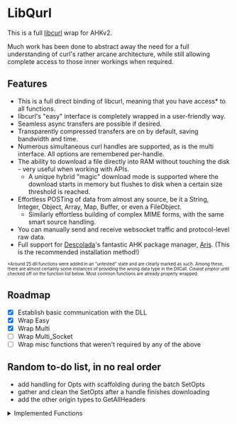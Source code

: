 # LibQurl
This is a full [libcurl](https://curl.se/) wrap for AHKv2.

Much work has been done to abstract away the need for a full understanding of curl's rather arcane architecture, while still allowing complete access to those inner workings when required.

## Features
- This is a full direct binding of libcurl, meaning that you have access* to all functions.
- libcurl's "easy" interface is completely wrapped in a user-friendly way.
- Seamless async transfers are possible if desired.
- Transparently compressed transfers are on by default, saving bandwidth and time.
- Numerous simultaneous curl handles are supported, as is the multi interface. All options are remembered per-handle.
- The ability to download a file directly into RAM without touching the disk - very useful when working with APIs.
    - A unique hybrid "magic" download mode is supported where the download starts in memory but flushes to disk when a certain size threshold is reached.
- Effortless POSTing of data from almost any source, be it a String, Integer, Object, Array, Map, Buffer, or even a FileObject.
    - Similarly effortless building of complex MIME forms, with the same smart source handling.
- You can manually send and receive websocket traffic and protocol-level raw data.
- Full support for [Descolada](https://github.com/Descolada)'s fantastic AHK package manager, [Aris](https://github.com/Descolada/Aris). (This is the recommended installation method!)

<sup><sub>*Around 25 dll functions were added in an "untested" state and are clearly marked as such. Among these, there are almost certainly some instances of providing the wrong data type in the DllCall. *Caveat emptor* until checked off on the function list below. Most common functions are already properly wrapped.</sup></sub>

## Roadmap
- [X] Establish basic communication with the DLL
- [X] Wrap Easy
- [X] Wrap Multi
- [ ] Wrap Multi_Socket
- [ ] Wrap misc functions that weren't required by any of the above

## Random to-do list, in no real order
- add handling for Opts with scaffolding during the batch SetOpts
- gather and clean the SetOpts after a handle finishes downloading
- add the other origin types to GetAllHeaders
  
<details><summary>Implemented Functions</summary>
https://curl.se/libcurl/c/allfuncs.html
  
| Wrapped?   | Name                          | Notes                        |
|:----------:|:------------------------------|:-----------------------------|
| &check;    | curl_easy_cleanup             |                              |
| &check;    | curl_easy_duphandle           |                              |
| &check;    | curl_easy_getinfo             |                              |
| &check;    | curl_easy_header              |                              |
| &check;    | curl_easy_init                |                              |
| &check;    | curl_easy_nextheader          |                              |
| &check;    | curl_easy_option_by_id        |                              |
| &check;    | curl_easy_option_by_name      |                              |
| &check;    | curl_easy_option_next         |                              |
| &check;    | curl_easy_pause               |                              |
| &check;    | curl_easy_perform             | called with .Sync()          |
| &check;    | curl_easy_recv                |                              |
| &check;    | curl_easy_reset               |                              |
| &check;    | curl_easy_send                |                              |
| &check;    | curl_easy_setopt              |                              |
| &check;    | curl_easy_ssls_export         |                              |
| &check;    | curl_easy_ssls_import         |                              |
| &check;    | curl_easy_strerror            |                              |
| &check;    | curl_easy_upkeep              |                              |
| &check;    | curl_free                     |                              |
| &check;    | curl_getdate                  |                              |
| &check;    | curl_global_cleanup           |                              |
| &check;    | curl_global_init              | only default mode for now    |
| &check;    | curl_global_init_mem          | provide initMemMap callbacks |
| &check;    | curl_global_sslset            |                              |
| &check;    | curl_mime_addpart             |                              |
| &check;    | curl_global_trace             | called with .ConfigureDebug()|
| &check;    | curl_mime_data                |                              |
| &check;    | curl_mime_data_cb             |                              |
| &check;    | curl_mime_encoder             |                              |
| &check;    | curl_mime_filedata            |                              |
| &check;    | curl_mime_filename            |                              |
| &check;    | curl_mime_free                |                              |
| &check;    | curl_mime_headers             |                              |
| &check;    | curl_mime_init                |                              |
| &check;    | curl_mime_name                |                              |
| &check;    | curl_mime_subparts            |                              |
| &check;    | curl_mime_type                |                              |
| &check;    | curl_multi_add_handle         | called with .ReadySync()     |
|            | curl_multi_assign             |                              |
| &check;    | curl_multi_cleanup            |                              |
|            | curl_multi_fdset              |                              |
|            | curl_multi_get_handles        |                              |
| &check;    | curl_multi_info_read          |                              |
| &check;    | curl_multi_init               |                              |
| &check;    | curl_multi_perform            | called with .Async()         |
| &check;    | curl_multi_remove_handle      |                              |
| &check;    | curl_multi_setopt             |                              |
|            | curl_multi_socket_action      |                              |
| &check;    | curl_multi_strerror           |                              |
|            | curl_multi_timeout            |                              |
|            | curl_multi_poll               |                              |
|            | curl_multi_wait               |                              |
|            | curl_multi_waitfds            |                              |
|            | curl_multi_wakeup             |                              |
|            | curl_pushheader_byname        |                              |
|            | curl_pushheader_bynum         |                              |
| &check;    | curl_share_cleanup            |                              |
| &check;    | curl_share_init               |                              |
| &check;    | curl_share_setopt             |                              |
| &check;    | curl_share_strerror           |                              |
| &check;    | curl_slist_append             |                              |
| &check;    | curl_slist_free_all           |                              |
| &check;    | curl_strequal                 | called with .StrCompare()    |
| &check;    | curl_strnequal                | called with .StrCompare()    |
| &check;    | curl_url                      |                              |
| &check;    | curl_url_cleanup              |                              |
| &check;    | curl_url_dup                  |                              |
| &check;    | curl_url_get                  |                              |
| &check;    | curl_url_set                  |                              |
| &check;    | curl_url_strerror             |                              |
| &check;    | curl_version                  |                              |
| &check;    | curl_version_info             |                              |
| &check;    | curl_ws_recv                  |                              |
| &check;    | curl_ws_send                  |                              |
| &check;    | curl_ws_meta                  |                              |
<details><summary>Deprecated Functions with Suggested Alternatives</summary>
  
| Wrapped?   | Name                          | Alternative                  |
|:----------:|:------------------------------|:-----------------------------|
| &#10060;   | curl_easy_escape<br>curl_easy_unescape<br>curl_escape<br>curl_unescape | use the URL API  |
| &#10060;   | curl_formadd<br>curl_formfree<br>curl_formget | use the mime API |
| &#10060;   | curl_getenv | use AHK's EnvGet() |
| &#10060;   | curl_multi_socket<br>curl_multi_socket_all | use curl_multi_socket_action |
| &#10060;   | curl_mprintf<br>curl_mvaprintf<br>curl_mvfprintf<br>curl_mvprintf<br>curl_mvsnprintf | use AHK's own text maniupulation |

</summary>
</details>

